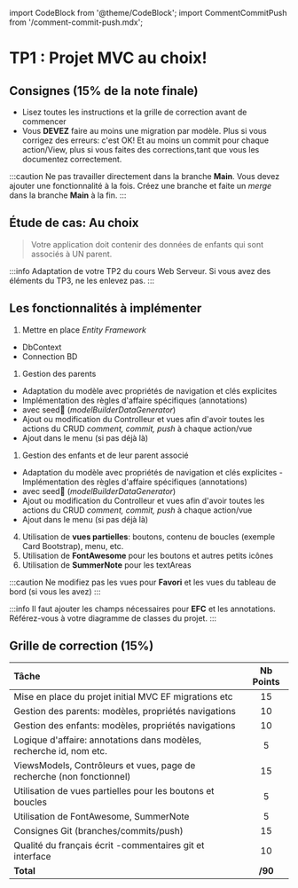 import CodeBlock from '@theme/CodeBlock';
import CommentCommitPush from '/comment-commit-push.mdx';

# TP1 : Projet MVC au choix!

## Consignes (15% de la note finale)
- Lisez toutes les instructions et la grille de correction avant de commencer
- Vous **DEVEZ** faire au moins une migration par modèle. Plus si vous corrigez des erreurs: c'est OK! Et au moins un commit pour chaque action/View, plus si vous faites des corrections,tant que vous les documentez correctement.

:::caution
Ne pas travailler directement dans la branche **Main**. Vous devez ajouter une fonctionnalité à la fois. Créez une branche et faite un *merge* dans la branche **Main** à la fin.
:::
## Étude de cas: Au choix
> Votre application doit contenir des données de enfants qui sont associés à UN parent.

:::info
Adaptation de votre TP2 du cours Web Serveur. Si vous avez des éléments du TP3, ne les enlevez pas.
:::

## Les fonctionnalités à implémenter
1. Mettre en place *Entity Framework*
- DbContext
- Connection BD
1. Gestion des parents 
- Adaptation du modèle avec propriétés de navigation et clés explicites
- Implémentation des règles d'affaire spécifiques (annotations)
- avec seed🌱 (*modelBuilderDataGenerator*)
- Ajout ou modification du Controlleur et vues afin d'avoir toutes les actions du CRUD *comment, commit, push* à chaque action/vue
- Ajout dans le menu (si pas déjà là)
1. Gestion des enfants et de leur parent associé
- Adaptation du modèle avec propriétés de navigation et clés explicites
-Implémentation des règles d'affaire spécifiques (annotations)
- avec seed🌱 (*modelBuilderDataGenerator*)
- Ajout ou modification du Controlleur et vues afin d'avoir toutes les actions du CRUD *comment, commit, push* à chaque action/vue
- Ajout dans le menu (si pas déjà là)
4. Utilisation de **vues partielles**: boutons, contenu de boucles (exemple Card Bootstrap), menu, etc.
5. Utilisation de **FontAwesome** pour les boutons et autres petits icônes
6. Utilisation de **SummerNote** pour les textAreas


:::caution
Ne modifiez pas les vues pour **Favori** et les vues du tableau de bord (si vous les avez) 
:::

:::info
Il faut ajouter les champs nécessaires pour **EFC** et les annotations. Référez-vous à votre diagramme de classes du projet.
:::
## Grille de correction (15%)

| Tâche | Nb Points |
| :--- | :----: |
| Mise en place du projet initial MVC EF migrations etc| 15 |
| Gestion des parents: modèles, propriétés navigations | 10 |
| Gestion des enfants: modèles, propriétés navigations | 10 |
| Logique d'affaire: annotations dans modèles, recherche id, nom etc. | 5 |
| ViewsModels, Contrôleurs et vues, page de recherche (non fonctionnel) | 15 |
| Utilisation de vues partielles pour les boutons et boucles | 5 |
| Utilisation de FontAwesome, SummerNote | 5 |
| Consignes Git (branches/commits/push) | 15 |
| Qualité du français écrit -commentaires git et interface | 10 |
| **Total** | **/90** |
